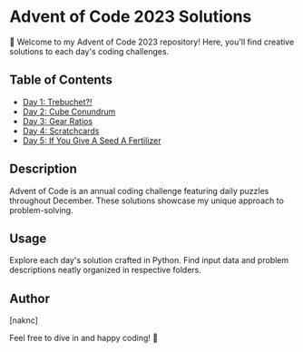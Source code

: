 # Advent of Code 2023 Solutions

🎉 Welcome to my Advent of Code 2023 repository! Here, you'll find creative solutions to each day's coding challenges.

## Table of Contents

- [Day 1: Trebuchet?!](Day1/)
- [Day 2: Cube Conundrum](Day2/)
- [Day 3: Gear Ratios](Day3/)
- [Day 4: Scratchcards](Day4/)
- [Day 5: If You Give A Seed A Fertilizer](Day5/)

## Description

Advent of Code is an annual coding challenge featuring daily puzzles throughout December. These solutions showcase my unique approach to problem-solving.

## Usage

Explore each day's solution crafted in Python. Find input data and problem descriptions neatly organized in respective folders.

## Author

[naknc]

Feel free to dive in and happy coding! 🚀
